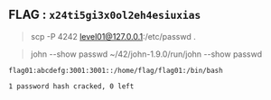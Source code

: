 ## FLAG : `x24ti5gi3x0ol2eh4esiuxias`

> scp -P 4242 level01@127.0.0.1:/etc/passwd .

> john --show passwd
> ~/42/john-1.9.0/run/john --show passwd
```
flag01:abcdefg:3001:3001::/home/flag/flag01:/bin/bash

1 password hash cracked, 0 left
```